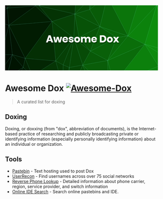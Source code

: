 
![Awesome-dox](banner.png)
# Awesome Dox [![Awesome-Dox](https://awesome.re/badge.svg)](https://awesome.re)
> A curated list for doxing

## Doxing

Doxing, or doxxing (from "dox", abbreviation of documents), is the Internet-based practice of researching and publicly broadcasting private or identifying information (especially personally identifying information) about an individual or organization.

## Tools

* [Pastebin](https://pastebin.com) - Text hosting used to post Dox
* [UserRecon](https://github.com/thelinuxchoice/userrecon) - Find usernames across over 75 social networks
* [Reverse Phone Lookup](https://www.reversephonelookup.com) - Detailed information about phone carrier, region, service provider, and switch information
* [Online IDE Search](https://redhuntlabs.com/online-ide-search) - Search online pastebins and IDE.

